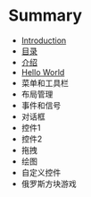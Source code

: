 # Summary

* [Introduction](README.md)
* [目录](目录.md)
* [介绍](介绍.md)
* [Hello World](hello_world.md)
* 菜单和工具栏
* 布局管理
* 事件和信号
* 对话框
* 控件1
* 控件2
* 拖拽
* 绘图
* 自定义控件
* 俄罗斯方块游戏

